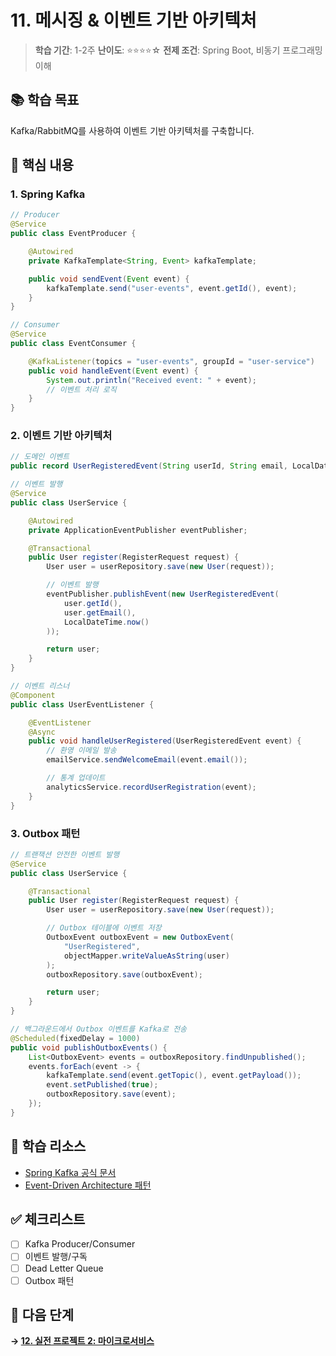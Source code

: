 # 11. 메시징 & 이벤트 기반 아키텍처

> **학습 기간**: 1-2주
> **난이도**: ⭐⭐⭐⭐☆
> **전제 조건**: Spring Boot, 비동기 프로그래밍 이해

## 📚 학습 목표

Kafka/RabbitMQ를 사용하여 이벤트 기반 아키텍처를 구축합니다.

## 🎯 핵심 내용

### 1. Spring Kafka

```java
// Producer
@Service
public class EventProducer {

    @Autowired
    private KafkaTemplate<String, Event> kafkaTemplate;

    public void sendEvent(Event event) {
        kafkaTemplate.send("user-events", event.getId(), event);
    }
}

// Consumer
@Service
public class EventConsumer {

    @KafkaListener(topics = "user-events", groupId = "user-service")
    public void handleEvent(Event event) {
        System.out.println("Received event: " + event);
        // 이벤트 처리 로직
    }
}
```

### 2. 이벤트 기반 아키텍처

```java
// 도메인 이벤트
public record UserRegisteredEvent(String userId, String email, LocalDateTime timestamp) {}

// 이벤트 발행
@Service
public class UserService {

    @Autowired
    private ApplicationEventPublisher eventPublisher;

    @Transactional
    public User register(RegisterRequest request) {
        User user = userRepository.save(new User(request));

        // 이벤트 발행
        eventPublisher.publishEvent(new UserRegisteredEvent(
            user.getId(),
            user.getEmail(),
            LocalDateTime.now()
        ));

        return user;
    }
}

// 이벤트 리스너
@Component
public class UserEventListener {

    @EventListener
    @Async
    public void handleUserRegistered(UserRegisteredEvent event) {
        // 환영 이메일 발송
        emailService.sendWelcomeEmail(event.email());

        // 통계 업데이트
        analyticsService.recordUserRegistration(event);
    }
}
```

### 3. Outbox 패턴

```java
// 트랜잭션 안전한 이벤트 발행
@Service
public class UserService {

    @Transactional
    public User register(RegisterRequest request) {
        User user = userRepository.save(new User(request));

        // Outbox 테이블에 이벤트 저장
        OutboxEvent outboxEvent = new OutboxEvent(
            "UserRegistered",
            objectMapper.writeValueAsString(user)
        );
        outboxRepository.save(outboxEvent);

        return user;
    }
}

// 백그라운드에서 Outbox 이벤트를 Kafka로 전송
@Scheduled(fixedDelay = 1000)
public void publishOutboxEvents() {
    List<OutboxEvent> events = outboxRepository.findUnpublished();
    events.forEach(event -> {
        kafkaTemplate.send(event.getTopic(), event.getPayload());
        event.setPublished(true);
        outboxRepository.save(event);
    });
}
```

## 📖 학습 리소스

- [Spring Kafka 공식 문서](https://docs.spring.io/spring-kafka/reference/html/)
- [Event-Driven Architecture 패턴](https://martinfowler.com/articles/201701-event-driven.html)

## ✅ 체크리스트

- [ ] Kafka Producer/Consumer
- [ ] 이벤트 발행/구독
- [ ] Dead Letter Queue
- [ ] Outbox 패턴

## 🚀 다음 단계

**→ [12. 실전 프로젝트 2: 마이크로서비스](../12-project-microservices/)**
